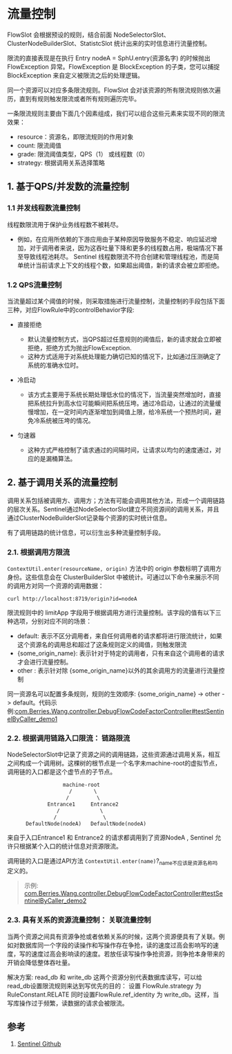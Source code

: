 # 流量控制
FlowSlot 会根据预设的规则，结合前面 NodeSelectorSlot、ClusterNodeBuilderSlot、StatistcSlot 统计出来的实时信息进行流量控制。

限流的直接表现是在执行 Entry nodeA = SphU.entry(资源名字) 的时候抛出 FlowException 异常。FlowException 是 BlockException 的子类，您可以捕捉 BlockException 来自定义被限流之后的处理逻辑。

同一个资源可以对应多条限流规则。FlowSlot 会对该资源的所有限流规则依次遍历，直到有规则触发限流或者所有规则遍历完毕。

一条限流规则主要由下面几个因素组成，我们可以组合这些元素来实现不同的限流效果：
- resource：资源名，即限流规则的作用对象
- count: 限流阈值
- grade: 限流阈值类型，QPS（1） 或线程数（0）
- strategy: 根据调用关系选择策略
## 1. 基于QPS/并发数的流量控制
### 1.1 并发线程数流量控制
线程数限流用于保护业务线程数不被耗尽。
- 例如，在应用所依赖的下游应用由于某种原因导致服务不稳定、响应延迟增加，对于调用者来说，因为这吞吐量下降和更多的线程数占用，极端情况下甚至导致线程池耗尽。 Sentinel 线程数限流不符合创建和管理线程池，而是简单统计当前请求上下文的线程个数，如果超出阈值，新的请求会被立即拒绝。

### 1.2 QPS流量控制
当流量超过某个阈值的时候，则采取措施进行流量控制，流量控制的手段包括下面三种，对应FlowRule中的controlBehavior字段:
- 直接拒绝
  + 默认流量控制方式，当QPS超过任意规则的阈值后，新的请求就会立即被拒绝，拒绝方式为抛出FlowException.
  + 这种方式适用于对系统处理能力确切已知的情况下，比如通过压测确定了系统的准确水位时。

- 冷启动
  + 该方式主要用于系统长期处理低水位的情况下，当流量突然增加时，直接把系统拉升到高水位可能瞬间把系统压垮。通过冷启动，让通过的流量缓慢增加，在一定时间内逐渐增加到阈值上限，给冷系统一个预热时间，避免冷系统被压垮的情况。

- 匀速器
  + 这种方式严格控制了请求通过的间隔时间，让请求以均匀的速度通过，对应的是漏桶算法。

## 2. 基于调用关系的流量控制
调用关系包括被调用方、调用方；方法有可能会调用其他方法，形成一个调用链路的层次关系。Sentinel通过NodeSelectorSlot建立不同资源间的调用关系，并且通过ClusterNodeBuilderSlot记录每个资源的实时统计信息。

有了调用链路的统计信息，可以衍生出多种流量控制手段。

### 2.1. 根据调用方限流
`ContextUtil.enter(resourceName, origin)` 方法中的 origin 参数标明了调用方身份。这些信息会在 ClusterBuilderSlot 中被统计。可通过以下命令来展示不同的调用方对同一个资源的调用数据：
```shell
curl http://localhost:8719/origin?id=nodeA
```

限流规则中的 limitApp 字段用于根据调用方进行流量控制。该字段的值有以下三种选项，分别对应不同的场景：
- default: 表示不区分调用者，来自任何调用者的请求都将进行限流统计，如果这个资源名的调用总和超过了这条规则定义的阈值，则触发限流
- {some_origin_name}: 表示针对于特定的调用者，只有来自这个调用者的请求才会进行流量控制。
- other : 表示针对除 {some_origin_name}以外的其余调用方的流量进行流量控制

同一资源名可以配置多条规则，规则的生效顺序: {some_origin_name} -> other -> default。代码示例:[com.Berries.Wang.controller.DebugFlowCodeFactorController#testSentinelByCaller_demo1](../../000.SOURCE_CODE/000.Sentinel-1.8.0.RELEASE/Sentinel-Debug/src/main/java/com/Berries/Wang/controller/DebugFlowCodeFactorController.java)

### 2.2. 根据调用链路入口限流： 链路限流
NodeSelectorSlot中记录了资源之间的调用链路，这些资源通过调用关系，相互之间构成一个调用树。这棵树的根节点是一个名字未machine-root的虚拟节点，调用链的入口都是这个虚节点的子节点。
```txt
     	          machine-root
                    /       \
                   /         \
             Entrance1     Entrance2
                /             \
               /               \
      DefaultNode(nodeA)   DefaultNode(nodeA)
```

来自于入口Entrance1 和 Entrance2 的请求都调用到了资源NodeA , Sentinel 允许只根据某个入口的统计信息对资源限流。

调用链的入口是通过API方法 `ContextUtil.enter(name)`?<sub>name不应该是资源名称吗</sub> 定义的。
> 示例: [com.Berries.Wang.controller.DebugFlowCodeFactorController#testSentinelByCaller_demo2](../../000.SOURCE_CODE/000.Sentinel-1.8.0.RELEASE/Sentinel-Debug/src/main/java/com/Berries/Wang/controller/DebugFlowCodeFactorController.java)

### 2.3. 具有关系的资源流量控制： 关联流量控制
当两个资源之间具有资源争抢或者依赖关系的时候，这两个资源便具有了关联。例如对数据库同一个字段的读操作和写操作存在争抢，读的速度过高会影响写的速度，写的速度过高会影响读的速度。若放任读写操作争抢资源，则争抢本身带来的开销会降低整体吞吐量。

解决方案: read_db 和 write_db 这两个资源分别代表数据库读写，可以给read_db设置限流规则来达到写优先的目的： 设置 FlowRule.strategy 为 RuleConstant.RELATE 同时设置FlowRule.ref_identity 为 write_db。这样，当写库操作过于频繁，读数据的请求会被限流。


## 参考
1. [Sentinel Github](https://github.com/alibaba/Sentinel)





